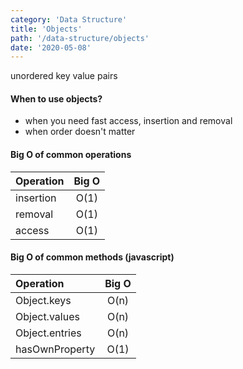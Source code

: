 ```yaml
---
category: 'Data Structure'
title: 'Objects'
path: '/data-structure/objects'
date: '2020-05-08'
---
```


unordered key value pairs

#### When to use objects?

- when you need fast access, insertion and removal
- when order doesn't matter

#### Big O of common operations

| Operation | Big O |
| :-------- | :---: |
| insertion | O(1)  |
| removal   | O(1)  |
| access    | O(1)  |

#### Big O of common methods (javascript)

| Operation      | Big O |
| :------------- | :---: |
| Object.keys    | O(n)  |
| Object.values  | O(n)  |
| Object.entries | O(n)  |
| hasOwnProperty | O(1)  |
